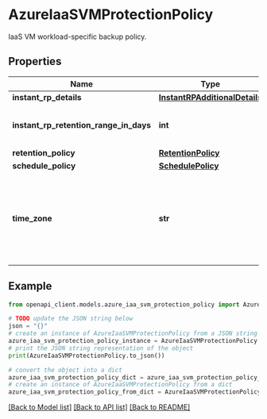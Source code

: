 # AzureIaaSVMProtectionPolicy

IaaS VM workload-specific backup policy.

## Properties

Name | Type | Description | Notes
------------ | ------------- | ------------- | -------------
**instant_rp_details** | [**InstantRPAdditionalDetails**](InstantRPAdditionalDetails.md) |  | [optional] 
**instant_rp_retention_range_in_days** | **int** | Instant RP retention policy range in days | [optional] 
**retention_policy** | [**RetentionPolicy**](RetentionPolicy.md) |  | [optional] 
**schedule_policy** | [**SchedulePolicy**](SchedulePolicy.md) |  | [optional] 
**time_zone** | **str** | TimeZone optional input as string. For example: TimeZone &#x3D; \&quot;Pacific Standard Time\&quot;. | [optional] 

## Example

```python
from openapi_client.models.azure_iaa_svm_protection_policy import AzureIaaSVMProtectionPolicy

# TODO update the JSON string below
json = "{}"
# create an instance of AzureIaaSVMProtectionPolicy from a JSON string
azure_iaa_svm_protection_policy_instance = AzureIaaSVMProtectionPolicy.from_json(json)
# print the JSON string representation of the object
print(AzureIaaSVMProtectionPolicy.to_json())

# convert the object into a dict
azure_iaa_svm_protection_policy_dict = azure_iaa_svm_protection_policy_instance.to_dict()
# create an instance of AzureIaaSVMProtectionPolicy from a dict
azure_iaa_svm_protection_policy_from_dict = AzureIaaSVMProtectionPolicy.from_dict(azure_iaa_svm_protection_policy_dict)
```
[[Back to Model list]](../README.md#documentation-for-models) [[Back to API list]](../README.md#documentation-for-api-endpoints) [[Back to README]](../README.md)


